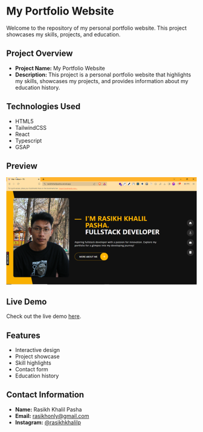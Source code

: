 # My Portfolio Website

Welcome to the repository of my personal portfolio website. This project showcases my skills, projects, and education.

## Project Overview

-   **Project Name:** My Portfolio Website
-   **Description:** This project is a personal portfolio website that highlights my skills, showcases my projects, and provides information about my education history.

## Technologies Used

-   HTML5
-   TailwindCSS
-   React
-   Typescript
-   GSAP

## Preview

![Screenshot of My Portfolio Website](/public/img/portoflio%20ss.png)

## Live Demo

Check out the live demo [here](https://rasikhkhalilpasha.com/).

## Features

-   Interactive design
-   Project showcase
-   Skill highlights
-   Contact form
-   Education history

## Contact Information

-   **Name:** Rasikh Khalil Pasha
-   **Email:** rasikhonly@gmail.com
-   **Instagram:** [@rasikhkhalilp](https://www.instagram.com/rasikhkhalilp/)
